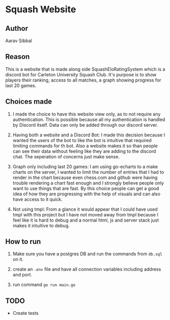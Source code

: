 # Squash Website

## Author
Aarav Sibbal

## Reason

This is a website that is made along side SquashEloRatingSystem which is a discord bot for Carleton University Squash Club. It's purpose is to show players their ranking, access to all matches, a graph showing progress for last 20 games. 

## Choices made

1. I made the choice to have this website view only, as to not require any authentication. This is possible because all my authentication is handled by Discord itself. Data can only be added through our discord server.

2. Having both a website and a Discord Bot: I made this decision because I wanted the users of the bot to like the bot is intuitive that required limiting commands for th bot. Also a website makes it so than people can see their data without feeling like they are adding to the discord chat. The seperation of concerns just make sense. 

3. Graph only including last 20 games: I am using go-echarts to a make charts on the server, I wanted to limit the number of entries that I had to render in the chart because even chess.com and github were having trouble rendering a chart fast enough and I strongly believe people only want to use things that are fast. By this choice people can get a good idea of how they are progressing with the help of visuals and can also have access to it quick.

4. Not using tmpl: From a glance it would appear that I could have used tmpl with this project but I have not moved away from tmpl because I feel like it is hard to debug and a normal html, js and server stack just makes it intuitive to debug. 

## How to run

1. Make sure you have a postgres DB and run the commands from `db.sql` on it. 

2. create an `.env` file and have all connection variables including address and port. 

3. run command ```go run main.go```

## TODO

- Create tests